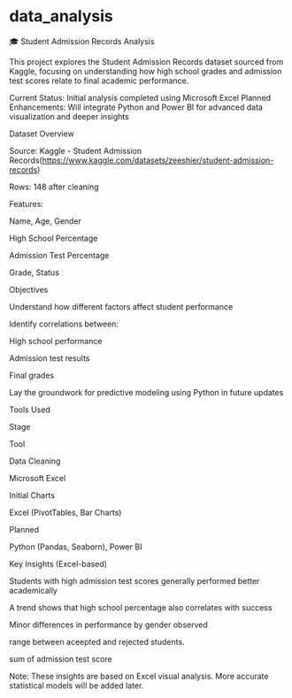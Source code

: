 # data_analysis
🎓 Student Admission Records Analysis

This project explores the Student Admission Records dataset sourced from Kaggle, focusing on understanding how high school grades and admission test scores relate to final academic performance.

Current Status: Initial analysis completed using Microsoft Excel Planned Enhancements:
Will integrate Python and Power BI for advanced data visualization and deeper insights

Dataset Overview

Source: Kaggle - Student Admission Records(https://www.kaggle.com/datasets/zeeshier/student-admission-records)

Rows: 148 after cleaning 

Features:

Name, Age, Gender

High School Percentage

Admission Test Percentage

Grade, Status

Objectives

Understand how different factors affect student performance

Identify correlations between:

High school performance

Admission test results

Final grades

Lay the groundwork for predictive modeling using Python in future updates

Tools Used

Stage

Tool

Data Cleaning

Microsoft Excel

Initial Charts

Excel (PivotTables, Bar Charts)

Planned

Python (Pandas, Seaborn), Power BI

Key Insights (Excel-based)

Students with high admission test scores generally performed better academically

A trend shows that high school percentage also correlates with success

Minor differences in performance by gender observed

range between aceepted and rejected students.

sum of admission test score 

Note: These insights are based on Excel visual analysis. More accurate statistical models will be added later.









